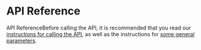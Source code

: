 # API Reference

API ReferenceBefore calling the API, it is recommended that you read our [instructions for calling the API](https://onekeyhq.gitbook.io/hardware-connect-sdk/reference/api-reference/base-method), as well as the instructions for [some general parameters](https://onekeyhq.gitbook.io/hardware-connect-sdk/reference/api-reference/general-parameters).

